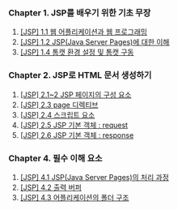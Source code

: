 ### Chapter 1. JSP를 배우기 위한 기초 무장

1. [\[JSP\] 1.1 웹 어플리케이션과 웹 프로그래밍](https://yonghwankim-dev.tistory.com/273)
2. [\[JSP\] 1.2 JSP(Java Server Pages)에 대한 이해](https://yonghwankim-dev.tistory.com/274)
3. [\[JSP\] 1.4 톰캣 환경 설정 및 톰캣 구동](https://yonghwankim-dev.tistory.com/275)

### Chapter 2. JSP로 HTML 문서 생성하기

1. [\[JSP\] 2.1~2 JSP 페이지의 구성 요소](https://yonghwankim-dev.tistory.com/276)
2. [\[JSP\] 2.3 page 디렉티브](https://yonghwankim-dev.tistory.com/277)
3. [\[JSP\] 2.4 스크립트 요소](https://yonghwankim-dev.tistory.com/278)
4. [\[JSP\] 2.5 JSP 기본 객체 : request](https://yonghwankim-dev.tistory.com/279)
5. [\[JSP\] 2.6 JSP 기본 객체 : response](https://yonghwankim-dev.tistory.com/280)

### Chapter 4. 필수 이해 요소

1. [\[JSP\] 4.1 JSP(Java Server Pages)의 처리 과정](https://yonghwankim-dev.tistory.com/281)
2. [\[JSP\] 4.2 출력 버퍼](https://yonghwankim-dev.tistory.com/282)
3. [\[JSP\] 4.3 어플리케이션의 폴더 구조](https://yonghwankim-dev.tistory.com/283)













